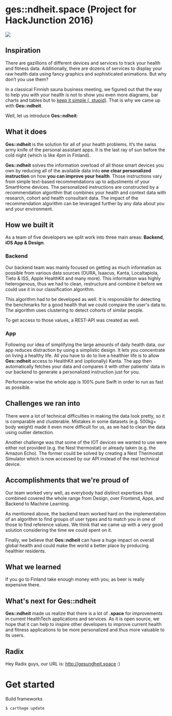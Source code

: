 # ges::ndheit.space (Project for HackJunction 2016)

![](https://challengepost-s3-challengepost.netdna-ssl.com/photos/production/software_photos/000/449/987/datas/gallery.jpg)

## Inspiration

There are gazillions of different devices and services to track your health and fitness data. Additionally, there are dozens of services to display your raw health data using fancy graphics and sophisticated animations. But why don’t you use them?

In a classical Finnish sauna business meeting, we figured out that the way to help you with your health is not to show you even more diagrams, bar charts and tables but to [keep it simple (, stupid)](https://en.wikipedia.org/wiki/KISS_principle). That is why we came up with **Ges::ndheit**.

Well, let us introduce **Ges::ndheit**:

## What it does

**Ges::ndheit** is the solution for all of your health problems. It’s the swiss army knife of the personal assistant apps. It is the last ray of sun before the cold night (which is like 4pm in Finland).

**Ges::ndheit** solves the information overload of all those smart devices you own by reducing all of the available data into **one clear personalized instruction** on how **you can improve your health**. Those instructions vary from simple text-based recommendations up to adjustments of your SmartHome devices. The personalized instructions are constructed by a recommendation algorithm that combines your health and context data with research, cohort and health consultant data. The impact of the recommendation algorithm can be leveraged further by any data about you and your environment. 

## How we built it

As a team of five developers we split work into three main areas: **Backend**, **iOS App & Design**.

### Backend

Our backend team was mainly focused on getting as much information as possible from various data sources (OURA, Isaacus, Kanta, Localtapiola, Tieto & ISS, Apple HealthKit and many more). This information was highly heterogenous, thus we had to clean, restructure and combine it before we could use it in our classification algorithm.

This algorithm had to be developed as well. It is responsible for detecting the benchmarks for a good health that we could compare the user's data to. The algorithm uses clustering to detect cohorts of similar people.

To get access to those values, a REST-API was created as well.

### App

Following our idea of simplifying the large amounts of daily health data, our app reduces distraction by using a simplistic design. It lets you concentrate on living a healthy life. All you have to do to live a healthier life is to allow **Ges::ndheit** access to HealthKit and (optionally) Kanta. The app then automatically fetches your data and compares it with other patients’ data in our backend to generate a personalized instruction just for you.

Performance-wise the whole app is 100% pure Swift in order to run as fast as possible.

## Challenges we ran into

There were a lot of technical difficulties in making the data look pretty, so it is comparable and clusterable. Mistakes in some datasets (e.g. 500kg+ body weight) made it even more difficult for us, as we had to clean the data using outlier detection.

Another challenge was that some of the IOT devices we wanted to use were either not provided (e.g. the Nest thermostat) or already taken (e.g. the Amazon Echo). The former could be solved by creating a Nest Thermostat Simulator which is now accessed by our API instead of the real technical device.

## Accomplishments that we're proud of

Our team worked very well, as everybody had distinct expertises that combined covered the whole range from Design, over Frontend, Apps, and Backend to Machine Learning.

As mentioned above, the backend team worked hard on the implementation of an algorithm to find groups of user types and to match you in one of those to find reference values. We think that we came up with a very good solution considering the time we could spent on it.

Finally, we believe that **Ges::ndheit** can have a huge impact on overall global health and could make the world a better place by producing healthier residents.

## What we learned

If you go to Finland take enough money with you, as beer is really expensive there.

## What's next for Ges::ndheit

**Ges::ndheit** made us realize that there is a lot of **.space** for improvements in current HealthTech applications and services. As it is open source, we hope that it can help to inspire other developers to improve current health and fitness applications to be more personalized and thus more valuable to its users.

## Radix

Hey Radix guys, our URL is: http://gesundheit.space :)


# Get started
Build frameworks

```
$ carthage update 
```
